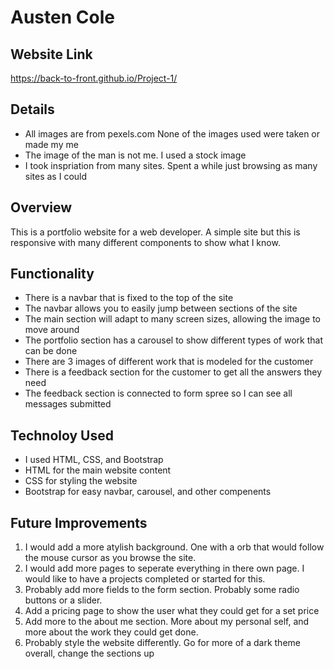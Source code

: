# Austen Cole

## Website Link

https://back-to-front.github.io/Project-1/

## Details

- All images are from pexels.com None of the images used were taken or made my me
- The image of the man is not me. I used a stock image
- I took inspriation from many sites. Spent a while just browsing as many sites as I could

## Overview

This is a portfolio website for a web developer. A simple site but this is responsive with many different components to show what I know.

## Functionality

- There is a navbar that is fixed to the top of the site
- The navbar allows you to easily jump between sections of the site
- The main section will adapt to many screen sizes, allowing the image to move around
- The portfolio section has a carousel to show different types of work that can be done
- There are 3 images of different work that is modeled for the customer
- There is a feedback section for the customer to get all the answers they need
- The feedback section is connected to form spree so I can see all messages submitted

## Technoloy Used

- I used HTML, CSS, and Bootstrap
- HTML for the main website content
- CSS for styling the website
- Bootstrap for easy navbar, carousel, and other compenents

## Future Improvements

1. I would add a more atylish background. One with a orb that would follow the mouse cursor as you browse the site.
2. I would add more pages to seperate everything in there own page. I would like to have a projects completed or started for this.
3. Probably add more fields to the form section. Probably some radio buttons or a slider.
4. Add a pricing page to show the user what they could get for a set price
5. Add more to the about me section. More about my personal self, and more about the work they could get done.
6. Probably style the website differently. Go for more of a dark theme overall, change the sections up
